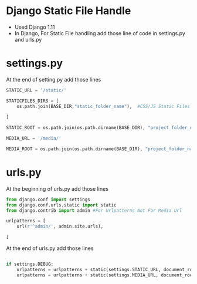 # Django Static File Handle
* Used Django 1.11
* In Django, For Static File handling add those line of code in settings.py and urls.py

# settings.py
At the end of setting.py add those lines
```python
STATIC_URL = '/static/'

STATICFILES_DIRS = [
    os.path.join(BASE_DIR,"static_folder_name"),  #CSS/JS Static Files Handle
    
]

STATIC_ROOT = os.path.join(os.path.dirname(BASE_DIR), "project_folder_name/static_cdn", "static_root") #Project Folder/ Media File Saving Folder

MEDIA_URL = '/media/'

MEDIA_ROOT = os.path.join(os.path.dirname(BASE_DIR), "project_folder_name/static_cdn", "media_root") #Media File Saving Folder 
```
# urls.py
At the beginning of urls.py add those lines
```python
from django.conf import settings
from django.conf.urls.static import static
from django.contrib import admin #For Urlpatterns Not For Media Url

urlpatterns = [
    url(r'^admin/', admin.site.urls),

]
```
At the end of urls.py add those lines
```python

if settings.DEBUG:
    urlpatterns = urlpatterns + static(settings.STATIC_URL, document_root=settings.STATIC_ROOT)
    urlpatterns = urlpatterns + static(settings.MEDIA_URL, document_root=settings.MEDIA_ROOT)
